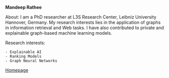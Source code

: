 **Mandeep Rathee**

About: I am a PhD researcher at L3S Research Center, Leibniz University Hannover, Germany. My research interests lies in the application of graphs in information retrieval and Web tasks. I have also contributed to private and explainable graph-based machine learning models. 

Research interests:

	- Explainable AI
	- Ranking Models 
	- Graph Neural Networks

[Homepage](https://mandeep-rathee.github.io/) 
